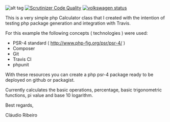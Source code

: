 ![alt tag](https://travis-ci.org/DailyMatters/SimpleCalculator.svg?branch=master) [![Scrutinizer Code Quality](https://scrutinizer-ci.com/g/DailyMatters/SimpleCalculator/badges/quality-score.png?b=master)](https://scrutinizer-ci.com/g/DailyMatters/SimpleCalculator/?branch=master) [![volkswagen status](https://auchenberg.github.io/volkswagen/volkswargen_ci.svg)](https://github.com/auchenberg/volkswagen)

This is a very simple php Calculator class that I created with the intention of testing php package generation and integration with Travis.

For this example the following concepts ( technologies ) were used:
- PSR-4 standard ( http://www.php-fig.org/psr/psr-4/ ) 
- Composer
- Git
- Travis CI
- phpunit

With these resources you can create a php psr-4 package ready to be deployed on github or packagist.

Currently calculates the basic operations, percentage, basic trigonometric functions, pi value and base 10 logarithm.

Best regards,

Cláudio Ribeiro
